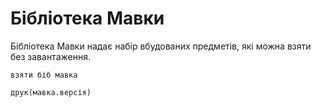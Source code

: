 # Бібліотека Мавки

<subject>Бібліотека Мавки</subject> надає набір вбудованих предметів, які можна взяти без завантаження.

```мавка
взяти біб мавка

друк(мавка.версія)
```